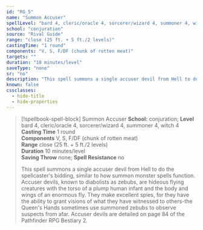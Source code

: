 ```yaml
---
id: "RG_5"
name: "Summon Accuser"
spellLevel: "bard 4, cleric/oracle 4, sorcerer/wizard 4, summoner 4, witch 4"
school: "conjuration"
source: "Rival Guide"
range: "close (25 ft. + 5 ft./2 levels)"
castingTime: "1 round"
components: "V, S, F/DF (chunk of rotten meat)"
targets: ""
duration: "10 minutes/level"
saveType: "none"
sr: "no"
description: "This spell summons a single accuser devil from Hell to do the spellcaster's bidding, similar to how summon monster spells function. Accuser devils, known to diabolists as zebubs, are hideous flying creatures with the torso of a plump human infant and the body and wings of an enormous fly. They make excellent spies, for they have the ability to grant visions of what they have witnessed to others-the Queen's Hands sometimes use summoned zebubs to observe suspects from afar. Accuser devils are detailed on page 84 of the Pathfinder RPG Bestiary 2."
known: false
cssclasses:
  - hide-title
  - hide-properties
---
```


> [!spellbook-spell-block] Summon Accuser
> **School:** conjuration; **Level** bard 4, cleric/oracle 4, sorcerer/wizard 4, summoner 4, witch 4
> **Casting Time** 1 round  
> **Components** V, S, F/DF (chunk of rotten meat)  
> **Range** close (25 ft. + 5 ft./2 levels)  
> **Duration** 10 minutes/level  
> **Saving Throw** none; **Spell Resistance** no
> 
> This spell summons a single accuser devil from Hell to do the spellcaster's bidding, similar to how summon monster spells function. Accuser devils, known to diabolists as zebubs, are hideous flying creatures with the torso of a plump human infant and the body and wings of an enormous fly. They make excellent spies, for they have the ability to grant visions of what they have witnessed to others-the Queen's Hands sometimes use summoned zebubs to observe suspects from afar. Accuser devils are detailed on page 84 of the Pathfinder RPG Bestiary 2.